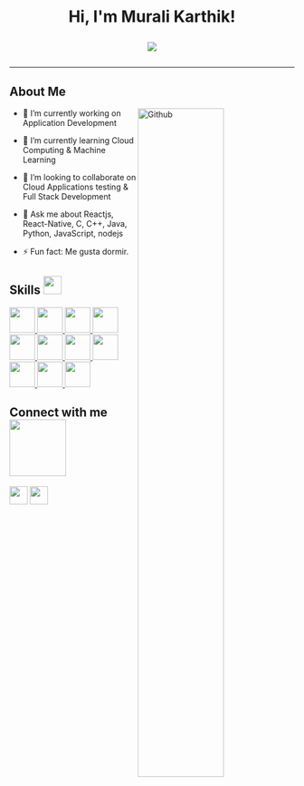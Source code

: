 <h1 align="center">
Hi, I'm Murali Karthik!
 
 <!--<img src="https://komarev.com/ghpvc/?username=I-am-vishalmaurya&label=Profile%20Views&color=0e75b6&style=flat" align='right' alt="vishalmaurya" />-->

<!-- Typing SVG by DenverCoder1 - https://github.com/DenverCoder1/readme-typing-svg -->
<p align="center">
  <a href="https://github.com/DenverCoder1/readme-typing-svg"><img src="https://readme-typing-svg.herokuapp.com?font=&color=11AD1F&lines=Computer+Applications+Student+%5BBCA%5D;Full+Stack+Developer;Freelancer;Cloud+%7C+AI+%7C+ML++Enthusiastic;Python+%7C+Data+Analytics+%7C+Java&center=true&width=386&height=45"></a>
</p>

<hr>

<h2> About Me </h2>

<img width="55%" align="right" alt="Github" src="https://raw.githubusercontent.com/onimur/.github/master/.resources/git-header.svg" />

- 🔭 I’m currently working on Application Development
  
- 🌱 I’m currently learning Cloud Computing & Machine Learning
  
- 👯 I’m looking to collaborate on Cloud Applications testing & Full Stack Development
  
- 💬 Ask me about Reactjs, React-Native, C, C++, Java, Python, JavaScript, nodejs
  
- ⚡ Fun fact: Me gusta dormir.

<h2> Skills <img src = "https://media2.giphy.com/media/QssGEmpkyEOhBCb7e1/giphy.gif?cid=ecf05e47a0n3gi1bfqntqmob8g9aid1oyj2wr3ds3mg700bl&rid=giphy.gif" width = 32px> 
  
 </h2>
<a href= https://github.com/pixiedust57?tab=repositories&q=&type=&language=python&sort= > <img width ='45px' src ='https://skillicons.dev/icons?i=python'> </a>
<a href= https://github.com/pixiedust57?tab=repositories&q=&type=&language=react&sort= > <img width ='45px' src ='https://skillicons.dev/icons?i=react'> </a>
<a href= https://github.com/pixiedust57?tab=repositories&q=&type=&language=java&sort= > <img width ='45px' src ='https://skillicons.dev/icons?i=java&perline=3'> </a>
 <a href= https://github.com/pixiedust57?tab=repositories&q=&type=&language=mongodb&sort= > <img width ='45px' src ='https://skillicons.dev/icons?i=mongodb&perline=3'> </a> 
<a href= https://github.com/pixiedust57?tab=repositories&q=&type=&language=androidstudio&sort= > <img width ='45px' src ='https://skillicons.dev/icons?i=androidstudio&perline=3'> </a>
  <a href= https://github.com/pixiedust57?tab=repositories&q=&type=&language=c&sort= > <img width ='45px' src ='https://skillicons.dev/icons?i=c&perline=3'> </a>
<a href= https://github.com/pixiedust57?tab=repositories&q=&type=&language=cpp&sort= > <img width ='45px' src ='https://skillicons.dev/icons?i=cpp&perline=3'> </a>
<a href= https://github.com/pixiedust57?tab=repositories&q=&type=&language=javascript&sort= > <img width ='45px' src ='https://skillicons.dev/icons?i=javascript&perline=3'> </a>
<a href= https://github.com/pixiedust57?tab=repositories&q=&type=&language=nodejs&sort= > <img width ='45px' src ='https://skillicons.dev/icons?i=nodejs&perline=3'> </a>
<a href= https://github.com/pixiedust57?tab=repositories&q=&type=&language=firebase&sort= > <img width ='45px' src ='https://skillicons.dev/icons?i=firebase&perline=3'> </a>
<a href= https://github.com/pixiedust57?tab=repositories&q=&type=&language=mysql&sort= > <img width ='45px' src ='https://skillicons.dev/icons?i=mysql&perline=3'> </a>  
  
  

<h2> Connect with me <img src='https://raw.githubusercontent.com/ShahriarShafin/ShahriarShafin/main/Assets/handshake.gif' width="100px"> </h2>
<a href = 'https://www.linkedin.com/in/murali-karthick-b55301208/'> <img width = '32px' align= 'center' src="https://raw.githubusercontent.com/rahulbanerjee26/githubAboutMeGenerator/main/icons/linked-in-alt.svg"/></a> 
 <a href = 'https://www.twitter.com/MuraliKarthik67'> <img width = '32px' align= 'center' src="https://raw.githubusercontent.com/rahulbanerjee26/githubAboutMeGenerator/main/icons/twitter.svg"/></a> 

<br>
<br>
  <br>
